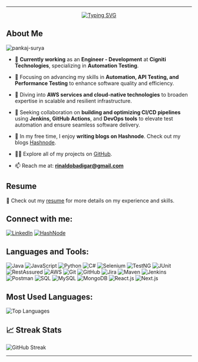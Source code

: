 
---

<div align="center">
  <a href="https://git.io/typing-svg">
    <img src="https://readme-typing-svg.herokuapp.com?font=Fira+Code&size=50&pause=1000&vCenter=true&width=950&height=100&lines=Hi%F0%9F%91%8B%2C+I'm+Rinaldo+Badigar+;An+Aspiring+SDET+in+the+Making!" alt="Typing SVG" />
  </a>
</div>

## About Me 
<!--![Profile Views](https://badges.pufler.dev/visits/rinaldo23/rinaldo23?style=flat-square&color=blue)-->

<p align="left"> <img src="https://komarev.com/ghpvc/?username=rinaldo23&label=Profile%20views&color=0e75b6&style=flat" alt="pankaj-surya" /> </p>

- 💼 **Currently working** as an **Engineer - Development** at **Cigniti Technologies**, specializing in **Automation Testing**.
  
- 🔭 Focusing on advancing my skills in **Automation, API Testing, and Performance Testing** to enhance software quality and efficiency.
  
- 🌱 Diving into **AWS services and cloud-native technologies** to broaden expertise in scalable and resilient infrastructure.
  
- 🤝 Seeking collaboration on **building and optimizing CI/CD pipelines** using **Jenkins, GitHub Actions**, and **DevOps tools** to elevate test automation and ensure seamless software delivery.
  
- 🌟 In my free time, I enjoy **writing blogs on Hashnode**. Check out my blogs [Hashnode](https://hashnode.com/@Rinaldo).

- 👨‍💻 Explore all of my projects on [GitHub](https://github.com/rinaldo23).

- 📫 Reach me at: **[rinaldobadigar@gmail.com](mailto:rinaldobadigar@gmail.com)**

## Resume

📄 Check out my [resume](https://drive.google.com/file/d/1CNuJ0D0OxnBpT_ZtS_iEaNYn-C2EBVEm/view?usp=sharing) for more details on my experience and skills.

## Connect with me:

[![LinkedIn](https://img.shields.io/badge/-LinkedIn-blue?style=for-the-badge&logo=Linkedin&logoColor=white&link=https://www.linkedin.com/in/rinaldo-badigar)](https://www.linkedin.com/in/rinaldo-badigar)
[![HashNode](https://img.shields.io/badge/-HashNode-lightblue?style=for-the-badge&logo=hashnode&logoColor=white&link=https://hashnode.com/@Rinaldo)](https://hashnode.com/@Rinaldo)

## Languages and Tools:

![Java](https://img.shields.io/badge/-Java-007396?logo=java&logoColor=white&style=for-the-badge)
![JavaScript](https://img.shields.io/badge/-JavaScript-F7DF1E?logo=javascript&logoColor=black&style=for-the-badge)
![Python](https://img.shields.io/badge/-Python-3776AB?logo=python&logoColor=white&style=for-the-badge)
![C#](https://img.shields.io/badge/-C%23-239120?logo=c-sharp&logoColor=white&style=for-the-badge)
![Selenium](https://img.shields.io/badge/-Selenium-43B02A?logo=selenium&logoColor=white&style=for-the-badge)
![TestNG](https://img.shields.io/badge/-TestNG-FFCA28?logo=testing&logoColor=black&style=for-the-badge)
![JUnit](https://img.shields.io/badge/-JUnit-25A162?logo=junit5&logoColor=white&style=for-the-badge)
![RestAssured](https://img.shields.io/badge/-RestAssured-5A9BD5?logo=api&logoColor=white&style=for-the-badge)
![AWS](https://img.shields.io/badge/-AWS-232F3E?logo=amazon-aws&logoColor=white&style=for-the-badge)
![Git](https://img.shields.io/badge/-Git-F05032?logo=git&logoColor=white&style=for-the-badge)
![GitHub](https://img.shields.io/badge/-GitHub-181717?logo=github&logoColor=white&style=for-the-badge)
![Jira](https://img.shields.io/badge/-Jira-0052CC?logo=jira&logoColor=white&style=for-the-badge)
![Maven](https://img.shields.io/badge/-Maven-C71A36?logo=apache-maven&logoColor=white&style=for-the-badge)
![Jenkins](https://img.shields.io/badge/-Jenkins-D24939?logo=jenkins&logoColor=white&style=for-the-badge)
![Postman](https://img.shields.io/badge/-Postman-FF6C37?logo=postman&logoColor=white&style=for-the-badge)
![SQL](https://img.shields.io/badge/-SQL-4479A1?logo=sql&logoColor=white&style=for-the-badge)
![MySQL](https://img.shields.io/badge/-MySQL-4479A1?logo=mysql&logoColor=white&style=for-the-badge)
![MongoDB](https://img.shields.io/badge/-MongoDB-47A248?logo=mongodb&logoColor=white&style=for-the-badge)
![React.js](https://img.shields.io/badge/-React-61DAFB?logo=react&logoColor=white&style=for-the-badge)
![Next.js](https://img.shields.io/badge/-Next.js-000000?logo=nextdotjs&logoColor=white&style=for-the-badge)


## Most Used Languages:

![Top Languages](https://github-readme-stats.vercel.app/api/top-langs/?username=rinaldo23&layout=compact&theme=radical&hide_border=true)

## 📈 Streak Stats

![GitHub Streak](https://github-readme-streak-stats.herokuapp.com/?user=rinaldo23&theme=radical&hide_border=true&date_format=j%2Fn%5B%2FY%5D)

<!-- ## 📊 GitHub Stats

![GitHub Stats](https://github-readme-stats.vercel.app/api?username=rinaldo23&show_icons=true&hide_title=true&hide_border=true&count_private=true&theme=radical) -->

---
